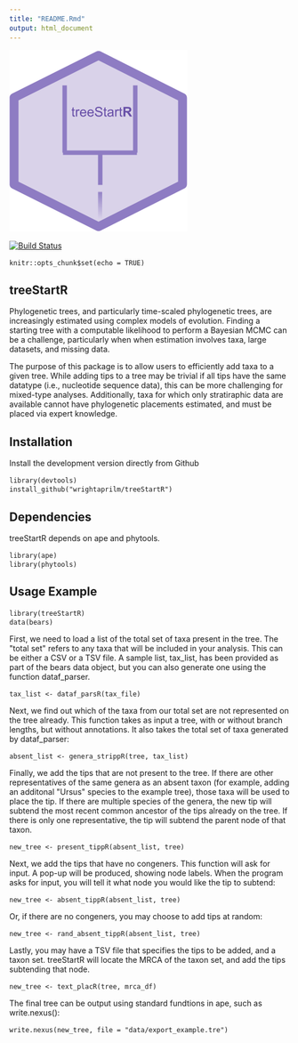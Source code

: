```yaml
---
title: "README.Rmd"
output: html_document
---
```

![logo](images/logo1.png)

[![Build Status](https://travis-ci.org/wrightaprilm/treeStartR.svg?branch=master)](https://travis-ci.org/wrightaprilm/treeStartR)

```{r setup, include=FALSE}
knitr::opts_chunk$set(echo = TRUE)
```

## treeStartR

Phylogenetic trees, and particularly time-scaled phylogenetic trees, are increasingly estimated using complex models of evolution. Finding a starting tree with a computable likelihood to perform a Bayesian MCMC can be a challenge, particularly when when estimation involves taxa, large datasets, and missing data.

The purpose of this package is to allow users to efficiently add taxa to a given tree. While adding tips to a tree may be trivial if all tips have the same datatype (i.e., nucleotide sequence data), this can be more challenging for mixed-type analyses. Additionally, taxa for which only stratiraphic data are available cannot have phylogenetic placements estimated, and must be placed via expert knowledge. 

## Installation

Install the development version directly from Github

```{r}
library(devtools)
install_github("wrightaprilm/treeStartR")
```

## Dependencies

treeStartR depends on ape and phytools.

```{r}
library(ape)
library(phytools)
```

## Usage Example

```{r}
library(treeStartR)
data(bears)
```

First, we need to load a list of the total set of taxa present in the tree. The "total set" refers to any taxa that will be included in your analysis. This can be either a CSV or a TSV file. A sample list, tax_list, has been provided as part of the bears data object, but you can also generate one using the function dataf_parser. 

```{r eval=FALSE}
tax_list <- dataf_parsR(tax_file)
```

Next, we find out which of the taxa from our total set are not represented on the tree already. This function takes as input a tree, with or without branch lengths, but without annotations. It also takes the total set of taxa generated by dataf_parser:

```{r}
absent_list <- genera_strippR(tree, tax_list)
```

Finally, we add the tips that are not present to the tree. If there are other representatives of the same genera as an absent taxon (for example, adding an additonal "Ursus" species to the example tree), those taxa will be used to place the tip. If there are multiple species of the genera, the new tip will subtend the most recent common ancestor of the tips already on the tree. If there is only one representative, the tip will subtend the parent node of that taxon.

```{r}
new_tree <- present_tippR(absent_list, tree)
```

Next, we add the tips that have no congeners. This function will ask for input. A pop-up will be produced, showing node labels. When the program asks for input, you will tell it what node you would like the tip to subtend:

```{r eval=FALSE}
new_tree <- absent_tippR(absent_list, tree)
```
Or, if there are no congeners, you may choose to add tips at random:

```{r}
new_tree <- rand_absent_tippR(absent_list, tree)
```

Lastly, you may have a TSV file that specifies the tips to be added, and a taxon set. treeStartR will locate the MRCA of the taxon set, and add the tips subtending that node.

```{r}
new_tree <- text_placR(tree, mrca_df)
```

The final tree can be output using standard fundtions in ape, such as write.nexus():

```{r}
write.nexus(new_tree, file = "data/export_example.tre")
```
